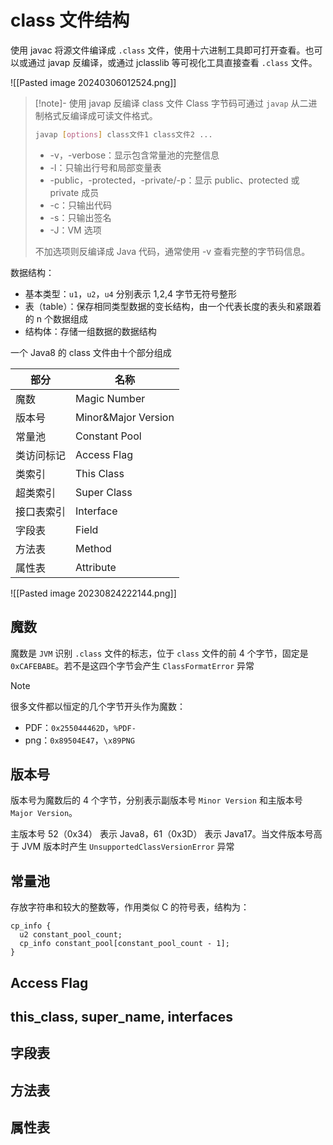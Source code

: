 # class 文件结构

使用 javac 将源文件编译成 `.class` 文件，使用十六进制工具即可打开查看。也可以或通过 javap 反编译，或通过 jclasslib 等可视化工具直接查看 `.class` 文件。

![[Pasted image 20240306012524.png]]

> [!note]- 使用 javap 反编译 class 文件
> Class 字节码可通过 `javap` 从二进制格式反编译成可读文件格式。
> ```bash
> javap [options] class文件1 class文件2 ...
> ```
> - -v，-verbose：显示包含常量池的完整信息
> - -l：只输出行号和局部变量表
> - -public，-protected，-private/-p：显示 public、protected 或 private 成员
> - -c：只输出代码
> - -s：只输出签名
> - -J：VM 选项
> 
> 不加选项则反编译成 Java 代码，通常使用 -v 查看完整的字节码信息。

数据结构：
- 基本类型：`u1`，`u2`，`u4` 分别表示 1,2,4 字节无符号整形
- 表（table）：保存相同类型数据的变长结构，由一个代表长度的表头和紧跟着的 n 个数据组成
- 结构体：存储一组数据的数据结构

一个 Java8 的 class 文件由十个部分组成

| 部分    | 名称                  |
| ----- | ------------------- |
| 魔数    | Magic Number        |
| 版本号   | Minor&Major Version |
| 常量池   | Constant Pool       |
| 类访问标记 | Access Flag         |
| 类索引   | This Class          |
| 超类索引  | Super Class         |
| 接口表索引 | Interface           |
| 字段表   | Field               |
| 方法表   | Method              |
| 属性表   | Attribute           |
![[Pasted image 20230824222144.png]]
## 魔数

魔数是 `JVM` 识别 `.class` 文件的标志，位于 `class` 文件的前 4 个字节，固定是 `0xCAFEBABE`。若不是这四个字节会产生 `ClassFormatError` 异常

> [!note]
> 很多文件都以恒定的几个字节开头作为魔数：
> - PDF：`0x255044462D`，`%PDF-`
> - png：`0x89504E47`，`\x89PNG`
## 版本号

版本号为魔数后的 4 个字节，分别表示副版本号 `Minor Version` 和主版本号 `Major Version`。

主版本号 52（0x34） 表示 Java8，61（0x3D） 表示 Java17。当文件版本号高于 JVM 版本时产生 `UnsupportedClassVersionError` 异常
## 常量池

存放字符串和较大的整数等，作用类似 C 的符号表，结构为：

```
cp_info {
  u2 constant_pool_count;
  cp_info constant_pool[constant_pool_count - 1];
}
```
## Access Flag
## this_class, super_name, interfaces
## 字段表
## 方法表
## 属性表